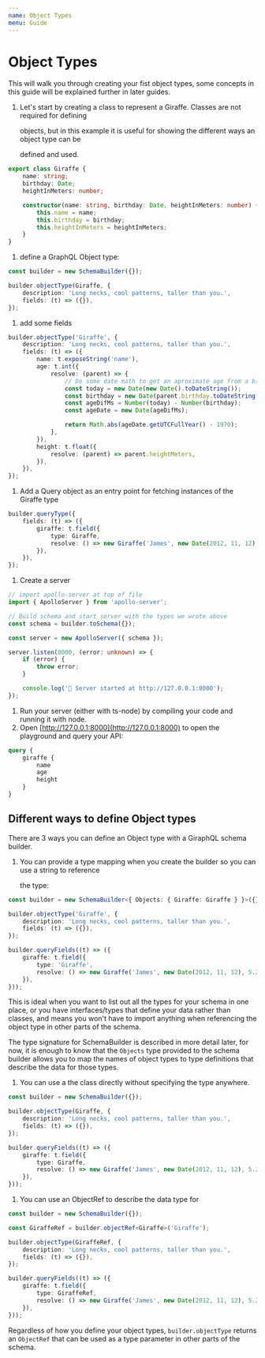 ```yaml
---
name: Object Types
menu: Guide
---
```


# Object Types

This will walk you through creating your fist object types, some concepts in this guide will be explained further in later guides.

1. Let's start by creating a class to represent a Giraffe. Classes are not required for defining

   objects, but in this example it is useful for showing the different ways an object type can be

   defined and used.

```typescript
export class Giraffe {
    name: string;
    birthday: Date;
    heightInMeters: number;

    constructor(name: string, birthday: Date, heightInMeters: number) {
        this.name = name;
        this.birthday = birthday;
        this.heightInMeters = heightInMeters;
    }
}
```

1. define a GraphQL Object type:

```typescript
const builder = new SchemaBuilder({});

builder.objectType(Giraffe, {
    description: 'Long necks, cool patterns, taller than you.',
    fields: (t) => ({}),
});
```

1. add some fields

```typescript
builder.objectType('Giraffe', {
    description: 'Long necks, cool patterns, taller than you.',
    fields: (t) => ({
        name: t.exposeString('name'),
        age: t.int({
            resolve: (parent) => {
                // Do some date math to get an aproximate age from a birthday
                const today = new Date(new Date().toDateString());
                const birthday = new Date(parent.birthday.toDateString());
                const ageDifMs = Number(today) - Number(birthday);
                const ageDate = new Date(ageDifMs);

                return Math.abs(ageDate.getUTCFullYear() - 1970);
            },
        }),
        height: t.float({
            resolve: (parent) => parent.heightMeters,
        }),
    }),
});
```

1. Add a Query object as an entry point for fetching instances of the Giraffe type

```typescript
builder.queryType({
    fields: (t) => ({
        giraffe: t.field({
            type: Giraffe,
            resolve: () => new Giraffe('James', new Date(2012, 11, 12), 5.2),
        }),
    }),
});
```

1. Create a server

```typescript
// import apollo-server at top of file
import { ApolloServer } from 'apollo-server';

// Build schema and start server with the types we wrote above
const schema = builder.toSchema({});

const server = new ApolloServer({ schema });

server.listen(8000, (error: unknown) => {
    if (error) {
        throw error;
    }

    console.log('🚀 Server started at http://127.0.0.1:8000');
});
```

1. Run your server \(either with ts-node\) by compiling your code and running it with node.
2. Open [http://127.0.0.1:8000](http://127.0.0.1:8000) to open the playground and query your API:

```graphql
query {
    giraffe {
        name
        age
        height
    }
}
```

## Different ways to define Object types

There are 3 ways you can define an Object type with a GiraphQL schema builder.

1. You can provide a type mapping when you create the builder so you can use a string to reference

   the type:

```typescript
const builder = new SchemaBuilder<{ Objects: { Giraffe: Giraffe } }>({});

builder.objectType('Giraffe', {
    description: 'Long necks, cool patterns, taller than you.',
    fields: (t) => ({}),
});

builder.queryFields((t) => ({
    giraffe: t.field({
        type: 'Giraffe',
        resolve: () => new Giraffe('James', new Date(2012, 11, 12), 5.2),
    }),
}));
```

This is ideal when you want to list out all the types for your schema in one place, or you have interfaces/types that define your data rather than classes, and means you won't have to import anything when referencing the object type in other parts of the schema.

The type signature for SchemaBuilder is described in more detail later, for now, it is enough to know that the `Objects` type provided to the schema builder allows you to map the names of object types to type definitions that describe the data for those types.

1. You can use a the class directly without specifying the type anywhere.

```typescript
const builder = new SchemaBuilder({});

builder.objectType(Giraffe, {
    description: 'Long necks, cool patterns, taller than you.',
    fields: (t) => ({}),
});

builder.queryFields((t) => ({
    giraffe: t.field({
        type: Giraffe,
        resolve: () => new Giraffe('James', new Date(2012, 11, 12), 5.2),
    }),
}));
```

1. You can use an ObjectRef to describe the data type for

```typescript
const builder = new SchemaBuilder({});

const GiraffeRef = builder.objectRef<Giraffe>('Giraffe');

builder.objectType(GiraffeRef, {
    description: 'Long necks, cool patterns, taller than you.',
    fields: (t) => ({}),
});

builder.queryFields((t) => ({
    giraffe: t.field({
        type: GiraffeRef,
        resolve: () => new Giraffe('James', new Date(2012, 11, 12), 5.2),
    }),
}));
```

Regardless of how you define your object types, `builder.objectType` returns an `ObjectRef` that can be used as a type parameter in other parts of the schema.

